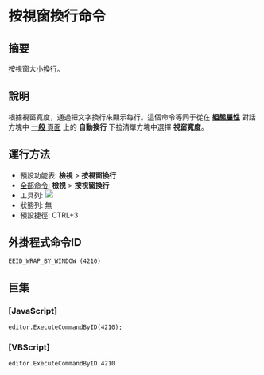 # 按視窗換行命令

## 摘要

按視窗大小換行。

## 說明

根據視窗寬度，通過把文字換行來顯示每行。這個命令等同于從在 **[組態屬性](../../dlg/properties/index)** 對話方塊中 [**一般** 頁面](../../dlg/properties/general/index) 上的 **自動換行** 下拉清單方塊中選擇 **視窗寬度**。

## 運行方法

- 預設功能表: **檢視** \> **按視窗換行**
- [全部命令](../tools/all_commands): **檢視** >
**按視窗換行**
- 工具列: ![](../../images/wrapbywindow..png)
- 狀態列: 無
- 預設捷徑: CTRL+3

## 外掛程式命令ID

```
EEID_WRAP_BY_WINDOW (4210)
```

## 巨集

### \[JavaScript\]

```
editor.ExecuteCommandByID(4210);
```

### \[VBScript\]

```
editor.ExecuteCommandByID 4210
```
